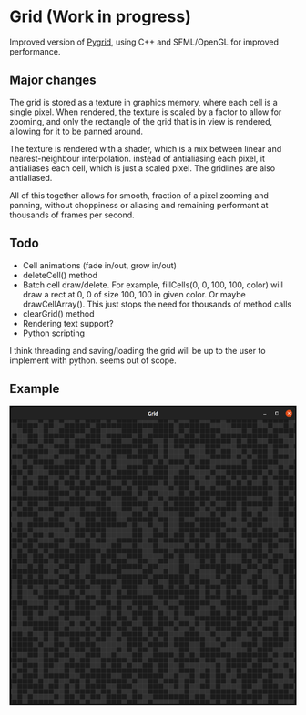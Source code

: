 # Grid (Work in progress)


Improved version of [Pygrid](https://github.com/jake-stewart/pygrid), using C++ and SFML/OpenGL for improved performance.

## Major changes
The grid is stored as a texture in graphics memory, where each cell is a single pixel. When rendered, the texture is scaled by a factor to allow for zooming,
and only the rectangle of the grid that is in view is rendered, allowing for it to be panned around.

The texture is rendered with a shader, which is a mix between linear and nearest-neighbour interpolation. instead of antialiasing each pixel, it antialiases each cell, which is just a scaled pixel. The gridlines are also antialiased.

All of this together allows for smooth, fraction of a pixel zooming and panning, without choppiness or aliasing and remaining performant at thousands of frames per second.

## Todo
* Cell animations (fade in/out, grow in/out)
* deleteCell() method
* Batch cell draw/delete. For example, fillCells(0, 0, 100, 100, color) will draw a rect at 0, 0 of size 100, 100 in given color. Or maybe drawCellArray(). This just stops the need for thousands of method calls
* clearGrid() method
* Rendering text support?
* Python scripting

I think threading and saving/loading the grid will be up to the user to implement with python. seems out of scope. 

## Example
![example_screenshot](./example.png)
